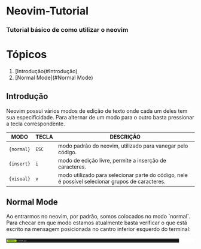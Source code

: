 # Neovim-Tutorial
### Tutorial básico de como utilizar o neovim


# Tópicos
1. [Introdução(#Introdução)
2. [Normal Mode](#Normal Mode)


## Introdução
<p>
  Neovim possui vários modos de edição de texto onde cada um deles tem sua especificidade. Para alternar de um modo para o outro basta pressionar a tecla correspondente.
</p>


MODO      | TECLA | DESCRIÇÃO
----------|-------|--------------------------------------------------------------------------------------------------
`{normal}`|`ESC`  |modo padrão do neovim, utilizado para vanegar pelo código.
`{insert}`|`i`    |modo de edição livre, permite a inserção de caracteres.
`{visual}`|`v`    |modo utilizado para selecionar parte do código, nele é possível selecionar grupos de caracteres.

## Normal Mode
<p>
  Ao entrarmos no neovim, por padrão, somos colocados no modo `normal`. Para checar em que modo estamos atualmente basta verificar o que está escrito na mensagem posicionada no cantro inferior esquerdo do terminal:
</p>
<img src="/viwer/img/normal_mode_cortado.png">
